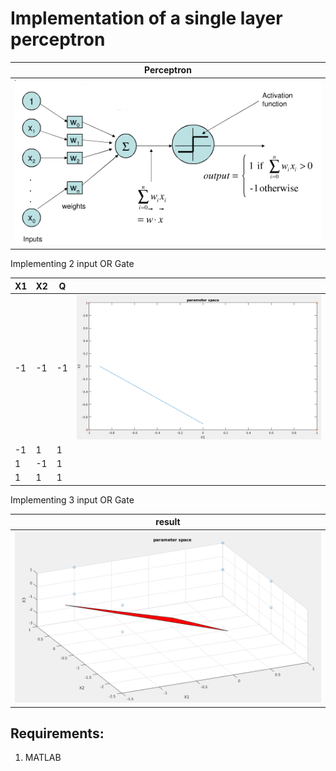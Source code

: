 # Implementation of a single layer perceptron

| Perceptron  | 
| -------------    | 
| ![](./results/perceptron.png) | 

Implementing 2 input OR Gate

| X1            | X2            |            Q |              |
| ------------- | ------------- |------------- |------------- |
| -1            | -1            |-1 | ![](./results/2_feature.png)|
| -1            | 1             |1  |                                 |
|  1            | -1            |1  |                                 |
|  1            | 1             |1  |                                 |

Implementing 3 input OR Gate

| result  | 
| -------------    | 
| ![](./results/3_feature.png ) | 

## Requirements:
1. MATLAB
